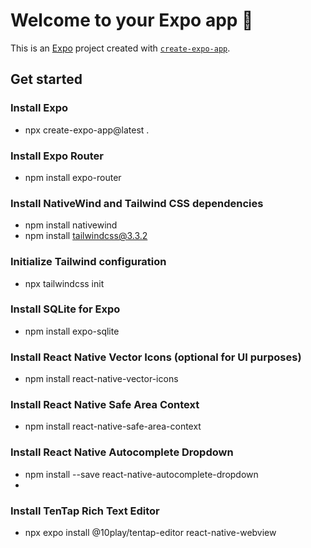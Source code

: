 # Welcome to your Expo app 👋

This is an [Expo](https://expo.dev) project created with [`create-expo-app`](https://www.npmjs.com/package/create-expo-app).

## Get started


### Install Expo
- npx create-expo-app@latest .

### Install Expo Router
- npm install expo-router

### Install NativeWind and Tailwind CSS dependencies
- npm install nativewind 
- npm install tailwindcss@3.3.2

### Initialize Tailwind configuration
- npx tailwindcss init

### Install SQLite for Expo
- npm install expo-sqlite

### Install React Native Vector Icons (optional for UI purposes)
- npm install react-native-vector-icons

### Install React Native Safe Area Context
- npm install react-native-safe-area-context

### Install React Native Autocomplete Dropdown
- npm install --save react-native-autocomplete-dropdown
- 
### Install TenTap Rich Text Editor
- npx expo install @10play/tentap-editor react-native-webview

